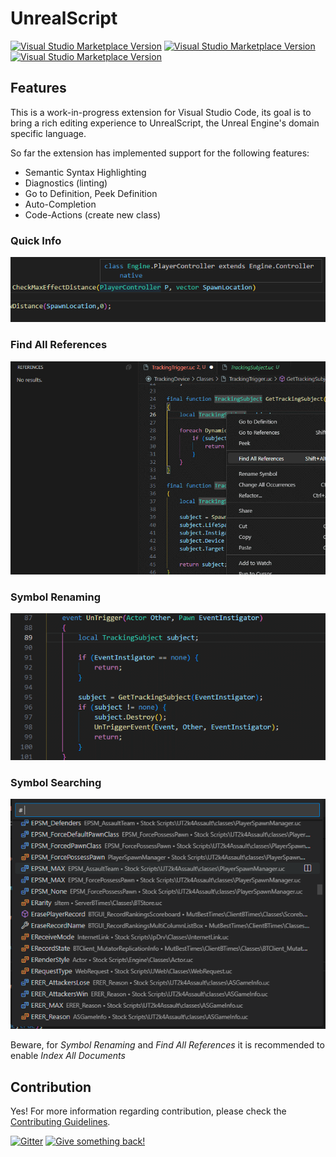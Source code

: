 # UnrealScript
  
[![Visual Studio Marketplace Version](https://img.shields.io/visual-studio-marketplace/v/EliotVU.uc)](https://marketplace.visualstudio.com/items?itemName=EliotVU.uc)
[![Visual Studio Marketplace Version](https://img.shields.io/visual-studio-marketplace/last-updated/EliotVU.uc)](https://marketplace.visualstudio.com/items?itemName=EliotVU.uc)
[![Visual Studio Marketplace Version](https://img.shields.io/visual-studio-marketplace/d/EliotVU.uc)](https://marketplace.visualstudio.com/items?itemName=EliotVU.uc)

## Features

This is a work-in-progress extension for Visual Studio Code, its goal is to bring a rich editing experience to UnrealScript, the Unreal Engine's domain specific language.

So far the extension has implemented support for the following features:

* Semantic Syntax Highlighting
* Diagnostics (linting)
* Go to Definition, Peek Definition
* Auto-Completion
* Code-Actions (create new class)

### Quick Info

![PNG](./docs/media/quickinfo.png)

### Find All References

![GIF](./docs/media/references.gif)

### Symbol Renaming

![GIF](./docs/media/renaming.gif)

### Symbol Searching

![PNG](./docs/media/workspaceSymbols.png)

Beware, for *Symbol Renaming* and *Find All References* it is recommended to enable *Index All Documents*

## Contribution

Yes! For more information regarding contribution, please check the [Contributing Guidelines](./.github/CONTRIBUTING.md).

[![Gitter](https://img.shields.io/gitter/room/unrealscript/Language-Service?color=9cf)](https://gitter.im/unrealscript/Language-Service)
[![Give something back!](https://img.shields.io/badge/Donate-PayPal-green.svg)](https://paypal.me/eliotvu)
